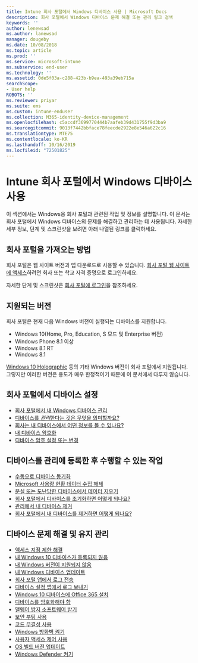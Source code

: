 ```yaml
---
title: Intune 회사 포털에서 Windows 디바이스 사용 | Microsoft Docs
description: 회사 포털에서 Windows 디바이스 문제 해결 또는 관리 링크 검색
keywords: ''
author: lenewsad
ms.author: lanewsad
manager: dougeby
ms.date: 10/08/2018
ms.topic: article
ms.prod: ''
ms.service: microsoft-intune
ms.subservice: end-user
ms.technology: ''
ms.assetid: 0de5f03a-c288-423b-b9ea-493a39eb715a
searchScope:
- User help
ROBOTS: ''
ms.reviewer: priyar
ms.suite: ems
ms.custom: intune-enduser
ms.collection: M365-identity-device-management
ms.openlocfilehash: c5accdf3699770444b7aafeb39d431755f9d3ba9
ms.sourcegitcommit: 9013f7442bbface78feecde2922e8e546a622c16
ms.translationtype: MTE75
ms.contentlocale: ko-KR
ms.lasthandoff: 10/16/2019
ms.locfileid: "72501825"
---
```

# <a name="using-your-windows-device-with-intune-company-portal"></a>Intune 회사 포털에서 Windows 디바이스 사용

이 섹션에서는 Windows용 회사 포털과 관련된 작업 및 정보를 설명합니다. 이 문서는 회사 포털에서 Windows 디바이스의 문제를 해결하고 관리하는 데 사용됩니다. 자세한 세부 정보, 단계 및 스크린샷을 보려면 아래 나열된 링크를 클릭하세요.  

## <a name="how-to-get-company-portal"></a>회사 포털을 가져오는 방법
회사 포털은 웹 사이트 버전과 앱 다운로드로 사용할 수 있습니다. [회사 포털 웹 사이트에 액세스](https://go.microsoft.com/fwlink/?linkid=2010980)하려면 회사 또는 학교 자격 증명으로 로그인하세요.  

자세한 단계 및 스크린샷은 [회사 포털에 로그인](https://docs.microsoft.com/intune-user-help/sign-in-to-the-company-portal)을 참조하세요.

## <a name="supported-versions"></a>지원되는 버전

회사 포털은 현재 다음 Windows 버전이 실행되는 디바이스를 지원합니다.

* Windows 10(Home, Pro, Education, S 모드 및 Enterprise 버전)
* Windows Phone 8.1 이상
* Windows 8.1 RT
* Windows 8.1

[Windows 10 Holographic](https://www.microsoft.com/hololens) 등의 기타 Windows 버전이 회사 포털에서 지원됩니다. 그렇지만 이러한 버전은 용도가 매우 한정적이기 때문에 이 문서에서 다루지 않습니다.

## <a name="set-up-your-device-in-the-company-portal"></a>회사 포털에서 디바이스 설정
- [회사 포털에서 내 Windows 디바이스 관리](windows-enrollment-company-portal.md)  
- [ 디바이스를 *관리*한다는 것은 무엇을 의미할까요?](what-happens-if-you-install-the-company-portal-app-and-enroll-your-device-in-intune-windows.md)
- [회사는 내 디바이스에서 어떤 정보를 볼 수 있나요?](what-info-can-your-company-see-when-you-enroll-your-device-in-intune.md)
- [내 디바이스 암호화](encrypt-your-device-windows.md)
- [디바이스 암호 설정 또는 변경](set-or-change-your-password-windows.md)

## <a name="things-you-can-do-after-your-device-is-enrolled-in-management"></a>디바이스를 관리에 등록한 후 수행할 수 있는 작업
- [수동으로 디바이스 동기화](sync-your-device-manually-windows.md)
- [Microsoft 사용량 현황 데이터 수집 해제](turn-off-microsoft-usage-data-collection-windows.md)
- [분실 또는 도난당한 디바이스에서 데이터 지우기](reset-erase-your-device-cpwebsite.md)
- [회사 포털에서 디바이스를 초기화하면 어떻게 되나요?](what-happens-if-you-reset-your-device-using-the-company-portal-windows.md)
- [관리에서 내 디바이스 제거](unenroll-your-device-from-intune-windows.md)
- [회사 포털에서 내 디바이스를 제거하면 어떻게 되나요?](what-happens-if-you-unenroll-your-device-from-intune-windows.md)

## <a name="troubleshoot-and-maintain-your-device"></a>디바이스 문제 해결 및 유지 관리
* [액세스 지점 제한 해결](resolve-access-point-restrictions.md)
* [내 Windows 10 디바이스가 등록되지 않음](troubleshoot-your-windows-10-device-windows.md)
* [내 Windows 버전이 지원되지 않음](your-windows-version-isnt-yet-supported.md)
* [내 Windows 디바이스 업데이트](you-need-to-update-your-windows-device.md)
* [회사 포털 앱에서 로그 전송](send-logs-to-your-it-admin-cp-windows.md)
* [디바이스 설정 앱에서 로그 보내기](send-logs-to-your-it-admin-settings-windows.md)
* [Windows 10 디바이스에 Office 365 설치](install-office-windows.md)
* [디바이스를 암호화해야 함](you-need-to-enable-windows-encryption.md)
* [맬웨어 방지 소프트웨어 받기](your-device-needs-antimalware-software.md)
* [보안 부팅 사용](you-need-to-enable-secure-boot-windows.md)
* [코드 무결성 사용](you-need-to-enable-code-integrity.md)
* [Windows 방화벽 켜기](you-need-to-enable-defender-firewall-windows.md)
* [사용자 액세스 제어 사용](you-need-to-enable-uac-windows.md)
* [OS 빌드 버전 업데이트](you-need-to-update-os-build-version-windows.md)
* [Windows Defender 켜기](turn-on-defender-windows.md)
